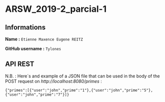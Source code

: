 # ARSW_2019-2_parcial-1

## Informations

**Name :**  ```Etienne Maxence Eugene REITZ```

**GitHub username :** ```Tylones```


## API REST

N.B. : Here´s and example of a JSON file that can be used in the body of the POST request on *http://localhost:8080/primes* :

```
{"primes":[{"user":"john","prime":"1"},{"user":"john","prime":"5"},{"user":"john","prime":"7"}]}
```

